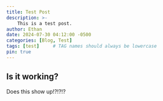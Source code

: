```yaml
---
title: Test Post
description: >-
    This is a test post.
author: Ethan
date: 2024-07-30 04:12:00 -0500
categories: [Blog, Test]
tags: [test]     # TAG names should always be lowercase
pin: true
---
```


## Is it working?

Does this show up!?!?!?

